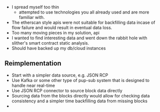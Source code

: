 
- I spread myself too thin
	- attempted to use technologies you all already used and are more familiar with.
- The etherscan style apis were not suitable for backfilling data incase of flow failure and would result in eventual data loss.
- Too many moving pieces in my solution, api
- I wanted to find interesting data and went down the rabbit hole with slither's smart contract static analysis.
- Should have backed up my db/cloud instances 


## Reimplementation

- Start with a simpler data source, e.g. JSON RCP
- Use Kafka or some other type of pup-sub system that is designed to handle near real-time
- Use JSON RCP connector to source block data directly
- Sourcing data from the blocks directly would allow for checking data consistency and a simpler time backfilling data from missing blocks
- 